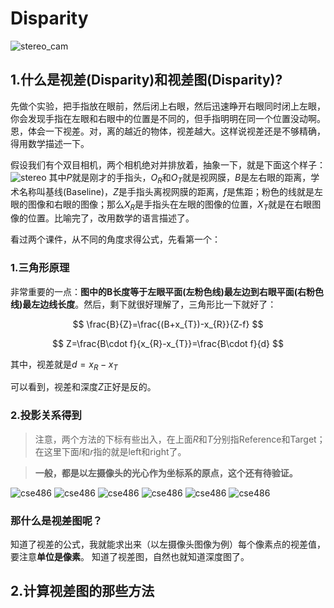 # Disparity
![stereo_cam](/assets/stereo_cam.jpeg)
## 1.什么是视差(Disparity)和视差图(Disparity)?
先做个实验，把手指放在眼前，然后闭上右眼，然后迅速睁开右眼同时闭上左眼，你会发现手指在左眼和右眼中的位置是不同的，但手指明明在同一个位置没动啊。恩，体会一下视差。对，离的越近的物体，视差越大。这样说视差还是不够精确，得用数学描述一下。

假设我们有个双目相机，两个相机绝对并排放着，抽象一下，就是下面这个样子：
![stereo](/assets/stereo.png)
其中$P$就是刚才的手指头，$O_{R}$和$O_{T}$就是视网膜，$B$是左右眼的距离，学术名称叫基线(Baseline)，$Z$是手指头离视网膜的距离，$f$是焦距；粉色的线就是左眼的图像和右眼的图像；那么$X_{R}$是手指头在左眼的图像的位置，$X_{T}$就是在右眼图像的位置。比喻完了，改用数学的语言描述了。

看过两个课件，从不同的角度求得公式，先看第一个：
### 1.三角形原理
非常重要的一点：**图中的B长度等于左眼平面(左粉色线)最左边到右眼平面(右粉色线)最左边线长度**。然后，剩下就很好理解了，三角形比一下就好了：

$$
\frac{B}{Z}=\frac{(B+x_{T})-x_{R}}{Z-f}
$$

$$
Z=\frac{B\cdot f}{x_{R}-x_{T}}=\frac{B\cdot f}{d}
$$

其中，视差就是$d=x_{R}-x_{T}$

可以看到，视差和深度$Z$正好是反的。

### 2.投影关系得到
>注意，两个方法的下标有些出入，在上面$R$和$T$分别指Reference和Target；在这里下面$l$和$r$指的就是left和right了。

>**一般，都是以左摄像头的光心作为坐标系的原点，这个还有待验证。**

![cse486](/assets/cse486_stereo_1.png)
![cse486](/assets/cse486_stereo_2.png)
![cse486](/assets/cse486_stereo_3.png)
![cse486](/assets/cse486_stereo_4.png)
![cse486](/assets/cse486_stereo_5.png)
![cse486](/assets/cse486_stereo_6.png)
### 那什么是视差图呢？
知道了视差的公式，我就能求出来（以左摄像头图像为例）每个像素点的视差值，要注意**单位是像素**。
知道了视差图，自然也就知道深度图了。
## 2.计算视差图的那些方法